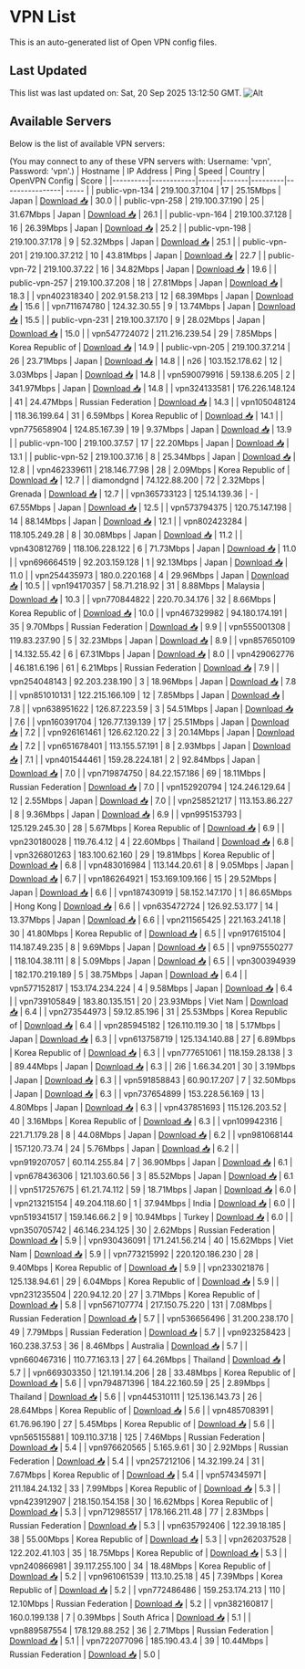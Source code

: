 # VPN List

This is an auto-generated list of Open VPN config files.

## Last Updated

This list was last updated on: Sat, 20 Sep 2025 13:12:50 GMT.
![Alt](https://repobeats.axiom.co/api/embed/186b98318ef1479477931607c1ad7d823f12451f.svg "Repobeats analytics image")

## Available Servers

Below is the list of available VPN servers:

(You may connect to any of these VPN servers with: Username: 'vpn', Password: 'vpn'.)
| Hostname | IP Address | Ping | Speed | Country | OpenVPN Config | Score |
|----------|------------|------|-------|---------|----------------| ----- |
| public-vpn-134 | 219.100.37.104 | 17 | 25.15Mbps | Japan | [Download 📥](./configs/server_0_JP.ovpn) | 30.0 |
| public-vpn-258 | 219.100.37.190 | 25 | 31.67Mbps | Japan | [Download 📥](./configs/server_1_JP.ovpn) | 26.1 |
| public-vpn-164 | 219.100.37.128 | 16 | 26.39Mbps | Japan | [Download 📥](./configs/server_2_JP.ovpn) | 25.2 |
| public-vpn-198 | 219.100.37.178 | 9 | 52.32Mbps | Japan | [Download 📥](./configs/server_3_JP.ovpn) | 25.1 |
| public-vpn-201 | 219.100.37.212 | 10 | 43.81Mbps | Japan | [Download 📥](./configs/server_4_JP.ovpn) | 22.7 |
| public-vpn-72 | 219.100.37.22 | 16 | 34.82Mbps | Japan | [Download 📥](./configs/server_5_JP.ovpn) | 19.6 |
| public-vpn-257 | 219.100.37.208 | 18 | 27.81Mbps | Japan | [Download 📥](./configs/server_6_JP.ovpn) | 18.3 |
| vpn402318340 | 202.91.58.213 | 12 | 68.39Mbps | Japan | [Download 📥](./configs/server_7_JP.ovpn) | 15.6 |
| vpn711674780 | 124.32.30.55 | 9 | 13.74Mbps | Japan | [Download 📥](./configs/server_8_JP.ovpn) | 15.5 |
| public-vpn-231 | 219.100.37.170 | 9 | 28.02Mbps | Japan | [Download 📥](./configs/server_9_JP.ovpn) | 15.0 |
| vpn547724072 | 211.216.239.54 | 29 | 7.85Mbps | Korea Republic of | [Download 📥](./configs/server_10_KR.ovpn) | 14.9 |
| public-vpn-205 | 219.100.37.214 | 26 | 23.71Mbps | Japan | [Download 📥](./configs/server_11_JP.ovpn) | 14.8 |
| n26 | 103.152.178.62 | 12 | 3.03Mbps | Japan | [Download 📥](./configs/server_12_JP.ovpn) | 14.8 |
| vpn590079916 | 59.138.6.205 | 2 | 341.97Mbps | Japan | [Download 📥](./configs/server_13_JP.ovpn) | 14.8 |
| vpn324133581 | 176.226.148.124 | 41 | 24.47Mbps | Russian Federation | [Download 📥](./configs/server_14_RU.ovpn) | 14.3 |
| vpn105048124 | 118.36.199.64 | 31 | 6.59Mbps | Korea Republic of | [Download 📥](./configs/server_15_KR.ovpn) | 14.1 |
| vpn775658904 | 124.85.167.39 | 19 | 9.37Mbps | Japan | [Download 📥](./configs/server_16_JP.ovpn) | 13.9 |
| public-vpn-100 | 219.100.37.57 | 17 | 22.20Mbps | Japan | [Download 📥](./configs/server_17_JP.ovpn) | 13.1 |
| public-vpn-52 | 219.100.37.16 | 8 | 25.34Mbps | Japan | [Download 📥](./configs/server_18_JP.ovpn) | 12.8 |
| vpn462339611 | 218.146.77.98 | 28 | 2.09Mbps | Korea Republic of | [Download 📥](./configs/server_19_KR.ovpn) | 12.7 |
| diamondgnd | 74.122.88.200 | 72 | 2.32Mbps | Grenada | [Download 📥](./configs/server_20_GD.ovpn) | 12.7 |
| vpn365733123 | 125.14.139.36 | - | 67.55Mbps | Japan | [Download 📥](./configs/server_21_JP.ovpn) | 12.5 |
| vpn573794375 | 120.75.147.198 | 14 | 88.14Mbps | Japan | [Download 📥](./configs/server_22_JP.ovpn) | 12.1 |
| vpn802423284 | 118.105.249.28 | 8 | 30.08Mbps | Japan | [Download 📥](./configs/server_23_JP.ovpn) | 11.2 |
| vpn430812769 | 118.106.228.122 | 6 | 71.73Mbps | Japan | [Download 📥](./configs/server_24_JP.ovpn) | 11.0 |
| vpn696664519 | 92.203.159.128 | 1 | 92.13Mbps | Japan | [Download 📥](./configs/server_25_JP.ovpn) | 11.0 |
| vpn254435973 | 180.0.220.168 | 4 | 29.96Mbps | Japan | [Download 📥](./configs/server_26_JP.ovpn) | 10.5 |
| vpn194170357 | 58.71.218.92 | 31 | 8.88Mbps | Malaysia | [Download 📥](./configs/server_27_MY.ovpn) | 10.3 |
| vpn770844822 | 220.70.34.176 | 32 | 8.66Mbps | Korea Republic of | [Download 📥](./configs/server_28_KR.ovpn) | 10.0 |
| vpn467329982 | 94.180.174.191 | 35 | 9.70Mbps | Russian Federation | [Download 📥](./configs/server_29_RU.ovpn) | 9.9 |
| vpn555001308 | 119.83.237.90 | 5 | 32.23Mbps | Japan | [Download 📥](./configs/server_30_JP.ovpn) | 8.9 |
| vpn857650109 | 14.132.55.42 | 6 | 67.31Mbps | Japan | [Download 📥](./configs/server_31_JP.ovpn) | 8.0 |
| vpn429062776 | 46.181.6.196 | 61 | 6.21Mbps | Russian Federation | [Download 📥](./configs/server_32_RU.ovpn) | 7.9 |
| vpn254048143 | 92.203.238.190 | 3 | 18.96Mbps | Japan | [Download 📥](./configs/server_33_JP.ovpn) | 7.8 |
| vpn851010131 | 122.215.166.109 | 12 | 7.85Mbps | Japan | [Download 📥](./configs/server_34_JP.ovpn) | 7.8 |
| vpn638951622 | 126.87.223.59 | 3 | 54.51Mbps | Japan | [Download 📥](./configs/server_35_JP.ovpn) | 7.6 |
| vpn160391704 | 126.77.139.139 | 17 | 25.51Mbps | Japan | [Download 📥](./configs/server_36_JP.ovpn) | 7.2 |
| vpn926161461 | 126.62.120.22 | 3 | 20.14Mbps | Japan | [Download 📥](./configs/server_37_JP.ovpn) | 7.2 |
| vpn651678401 | 113.155.57.191 | 8 | 2.93Mbps | Japan | [Download 📥](./configs/server_38_JP.ovpn) | 7.1 |
| vpn401544461 | 159.28.224.181 | 2 | 92.84Mbps | Japan | [Download 📥](./configs/server_39_JP.ovpn) | 7.0 |
| vpn719874750 | 84.22.157.186 | 69 | 18.11Mbps | Russian Federation | [Download 📥](./configs/server_40_RU.ovpn) | 7.0 |
| vpn152920794 | 124.246.129.64 | 12 | 2.55Mbps | Japan | [Download 📥](./configs/server_41_JP.ovpn) | 7.0 |
| vpn258521217 | 113.153.86.227 | 8 | 9.36Mbps | Japan | [Download 📥](./configs/server_42_JP.ovpn) | 6.9 |
| vpn995153793 | 125.129.245.30 | 28 | 5.67Mbps | Korea Republic of | [Download 📥](./configs/server_43_KR.ovpn) | 6.9 |
| vpn230180028 | 119.76.4.12 | 4 | 22.60Mbps | Thailand | [Download 📥](./configs/server_44_TH.ovpn) | 6.8 |
| vpn326801263 | 183.100.62.160 | 29 | 19.81Mbps | Korea Republic of | [Download 📥](./configs/server_45_KR.ovpn) | 6.8 |
| vpn483016984 | 113.144.20.61 | 8 | 9.05Mbps | Japan | [Download 📥](./configs/server_46_JP.ovpn) | 6.7 |
| vpn186264921 | 153.169.109.166 | 15 | 29.52Mbps | Japan | [Download 📥](./configs/server_47_JP.ovpn) | 6.6 |
| vpn187430919 | 58.152.147.170 | 1 | 86.65Mbps | Hong Kong | [Download 📥](./configs/server_48_HK.ovpn) | 6.6 |
| vpn635472724 | 126.92.53.177 | 14 | 13.37Mbps | Japan | [Download 📥](./configs/server_49_JP.ovpn) | 6.6 |
| vpn211565425 | 221.163.241.18 | 30 | 41.80Mbps | Korea Republic of | [Download 📥](./configs/server_50_KR.ovpn) | 6.5 |
| vpn917615104 | 114.187.49.235 | 8 | 9.69Mbps | Japan | [Download 📥](./configs/server_51_JP.ovpn) | 6.5 |
| vpn975550277 | 118.104.38.111 | 8 | 5.09Mbps | Japan | [Download 📥](./configs/server_52_JP.ovpn) | 6.5 |
| vpn300394939 | 182.170.219.189 | 5 | 38.75Mbps | Japan | [Download 📥](./configs/server_53_JP.ovpn) | 6.4 |
| vpn577152817 | 153.174.234.224 | 4 | 9.58Mbps | Japan | [Download 📥](./configs/server_54_JP.ovpn) | 6.4 |
| vpn739105849 | 183.80.135.151 | 20 | 23.93Mbps | Viet Nam | [Download 📥](./configs/server_55_VN.ovpn) | 6.4 |
| vpn273544973 | 59.12.85.196 | 31 | 25.53Mbps | Korea Republic of | [Download 📥](./configs/server_56_KR.ovpn) | 6.4 |
| vpn285945182 | 126.110.119.30 | 18 | 5.17Mbps | Japan | [Download 📥](./configs/server_57_JP.ovpn) | 6.3 |
| vpn613758719 | 125.134.140.88 | 27 | 6.89Mbps | Korea Republic of | [Download 📥](./configs/server_58_KR.ovpn) | 6.3 |
| vpn777651061 | 118.159.28.138 | 3 | 89.44Mbps | Japan | [Download 📥](./configs/server_59_JP.ovpn) | 6.3 |
| 2i6 | 1.66.34.201 | 30 | 3.19Mbps | Japan | [Download 📥](./configs/server_60_JP.ovpn) | 6.3 |
| vpn591858843 | 60.90.17.207 | 7 | 32.50Mbps | Japan | [Download 📥](./configs/server_61_JP.ovpn) | 6.3 |
| vpn737654899 | 153.228.56.169 | 13 | 4.80Mbps | Japan | [Download 📥](./configs/server_62_JP.ovpn) | 6.3 |
| vpn437851693 | 115.126.203.52 | 40 | 3.16Mbps | Korea Republic of | [Download 📥](./configs/server_63_KR.ovpn) | 6.3 |
| vpn109942316 | 221.71.179.28 | 8 | 44.08Mbps | Japan | [Download 📥](./configs/server_64_JP.ovpn) | 6.2 |
| vpn981068144 | 157.120.73.74 | 24 | 5.76Mbps | Japan | [Download 📥](./configs/server_65_JP.ovpn) | 6.2 |
| vpn919207057 | 60.114.255.84 | 7 | 36.90Mbps | Japan | [Download 📥](./configs/server_66_JP.ovpn) | 6.1 |
| vpn678436306 | 121.103.60.56 | 3 | 85.52Mbps | Japan | [Download 📥](./configs/server_67_JP.ovpn) | 6.1 |
| vpn517257675 | 61.21.74.112 | 59 | 18.71Mbps | Japan | [Download 📥](./configs/server_68_JP.ovpn) | 6.0 |
| vpn213215154 | 49.204.118.60 | 1 | 37.94Mbps | India | [Download 📥](./configs/server_69_IN.ovpn) | 6.0 |
| vpn519341517 | 159.146.66.2 | 9 | 10.94Mbps | Turkey | [Download 📥](./configs/server_70_TR.ovpn) | 6.0 |
| vpn350705742 | 46.146.234.125 | 30 | 2.62Mbps | Russian Federation | [Download 📥](./configs/server_71_RU.ovpn) | 5.9 |
| vpn930436091 | 171.241.56.214 | 40 | 15.62Mbps | Viet Nam | [Download 📥](./configs/server_72_VN.ovpn) | 5.9 |
| vpn773215992 | 220.120.186.230 | 28 | 9.40Mbps | Korea Republic of | [Download 📥](./configs/server_73_KR.ovpn) | 5.9 |
| vpn233021876 | 125.138.94.61 | 29 | 6.04Mbps | Korea Republic of | [Download 📥](./configs/server_74_KR.ovpn) | 5.9 |
| vpn231235504 | 220.94.12.20 | 27 | 3.71Mbps | Korea Republic of | [Download 📥](./configs/server_75_KR.ovpn) | 5.8 |
| vpn567107774 | 217.150.75.220 | 131 | 7.08Mbps | Russian Federation | [Download 📥](./configs/server_76_RU.ovpn) | 5.7 |
| vpn536656496 | 31.200.238.170 | 49 | 7.79Mbps | Russian Federation | [Download 📥](./configs/server_77_RU.ovpn) | 5.7 |
| vpn923258423 | 160.238.37.53 | 36 | 8.46Mbps | Australia | [Download 📥](./configs/server_78_AU.ovpn) | 5.7 |
| vpn660467316 | 110.77.163.13 | 27 | 64.26Mbps | Thailand | [Download 📥](./configs/server_79_TH.ovpn) | 5.7 |
| vpn669303350 | 121.191.14.206 | 28 | 33.48Mbps | Korea Republic of | [Download 📥](./configs/server_80_KR.ovpn) | 5.6 |
| vpn794871396 | 184.22.160.59 | 25 | 2.89Mbps | Thailand | [Download 📥](./configs/server_81_TH.ovpn) | 5.6 |
| vpn445310111 | 125.136.143.73 | 26 | 28.64Mbps | Korea Republic of | [Download 📥](./configs/server_82_KR.ovpn) | 5.6 |
| vpn485708391 | 61.76.96.190 | 27 | 5.45Mbps | Korea Republic of | [Download 📥](./configs/server_83_KR.ovpn) | 5.6 |
| vpn565155881 | 109.110.37.18 | 125 | 7.46Mbps | Russian Federation | [Download 📥](./configs/server_84_RU.ovpn) | 5.4 |
| vpn976620565 | 5.165.9.61 | 30 | 2.92Mbps | Russian Federation | [Download 📥](./configs/server_85_RU.ovpn) | 5.4 |
| vpn257212106 | 14.32.199.24 | 31 | 7.67Mbps | Korea Republic of | [Download 📥](./configs/server_86_KR.ovpn) | 5.4 |
| vpn574345971 | 211.184.24.132 | 33 | 7.99Mbps | Korea Republic of | [Download 📥](./configs/server_87_KR.ovpn) | 5.3 |
| vpn423912907 | 218.150.154.158 | 30 | 16.62Mbps | Korea Republic of | [Download 📥](./configs/server_88_KR.ovpn) | 5.3 |
| vpn712985517 | 178.166.211.48 | 77 | 2.83Mbps | Russian Federation | [Download 📥](./configs/server_89_RU.ovpn) | 5.3 |
| vpn635792406 | 122.39.18.185 | 38 | 55.00Mbps | Korea Republic of | [Download 📥](./configs/server_90_KR.ovpn) | 5.3 |
| vpn262037528 | 122.202.41.103 | 35 | 18.75Mbps | Korea Republic of | [Download 📥](./configs/server_91_KR.ovpn) | 5.3 |
| vpn240866981 | 39.117.255.100 | 34 | 18.48Mbps | Korea Republic of | [Download 📥](./configs/server_92_KR.ovpn) | 5.2 |
| vpn961061539 | 113.10.25.18 | 45 | 7.39Mbps | Korea Republic of | [Download 📥](./configs/server_93_KR.ovpn) | 5.2 |
| vpn772486486 | 159.253.174.213 | 110 | 12.10Mbps | Russian Federation | [Download 📥](./configs/server_94_RU.ovpn) | 5.2 |
| vpn382160817 | 160.0.199.138 | 7 | 0.39Mbps | South Africa | [Download 📥](./configs/server_95_ZA.ovpn) | 5.1 |
| vpn889587554 | 178.129.88.252 | 36 | 2.71Mbps | Russian Federation | [Download 📥](./configs/server_96_RU.ovpn) | 5.1 |
| vpn722077096 | 185.190.43.4 | 39 | 10.44Mbps | Russian Federation | [Download 📥](./configs/server_97_RU.ovpn) | 5.0 |
